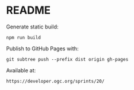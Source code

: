 # README

Generate static build:

`npm run build`

Publish to GitHub Pages with:

`git subtree push --prefix dist origin gh-pages`

Available at:

`https://developer.ogc.org/sprints/20/`

